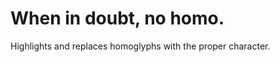 When in doubt, no homo.
=======================
Highlights and replaces homoglyphs with the proper character.
